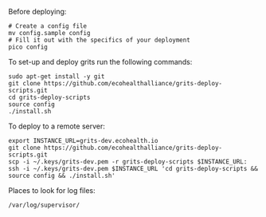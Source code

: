 Before deploying:

    # Create a config file
    mv config.sample config
    # Fill it out with the specifics of your deployment
    pico config

To set-up and deploy grits run the following commands:

    sudo apt-get install -y git
    git clone https://github.com/ecohealthalliance/grits-deploy-scripts.git
    cd grits-deploy-scripts
    source config
    ./install.sh

To deploy to a remote server:

    export INSTANCE_URL=grits-dev.ecohealth.io
    git clone https://github.com/ecohealthalliance/grits-deploy-scripts.git
    scp -i ~/.keys/grits-dev.pem -r grits-deploy-scripts $INSTANCE_URL:
    ssh -i ~/.keys/grits-dev.pem $INSTANCE_URL 'cd grits-deploy-scripts && source config && ./install.sh'

Places to look for log files:

    /var/log/supervisor/
    
